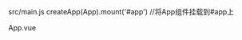 src/main.js
createApp(App).mount('#app')  //将App组件挂载到#app上

App.vue
<template>
    下边可加入两个根节点
    <img>
    <HelloWorld> //组件

<script>
    在这里引入helloworld组件
    import HelloWorldxxx

    export default {
        name: 'App',
        components: {
            HelloWorld: HelloWorldxxx  //左边是标签名右边是组件
        }
    }

<style>

component 新建

组件名/标签大小写最好一致，但是不一致也没有问题



引入Vue Router 4  路由器 用于页面切换
`npm info vue-router versions` 查看vue-router所有版本号
yarn add vue-router@4.0.0-beta.3


- 初始化vue-router对象
在main.js中import history对象 form 'vue-router'
内存型路由，hash型路由，history型路由
import {createWebHashHistory, createRouter} from 'vue-router'
const history = createWebHashHistory()
const router = createRouter({
    history: history,
    routes: [
        {
            path: "/", 
            component: App  // 需要引入App组件
        }
    ]
})
*main.js-->main.ts 会打开类型检查

找不到模块xxx
typescript只能理解.ts文件，不能理解.vue文件
创建xxx.d.ts，告诉ts如何理解.vue文件。文件最好放到src下。shims-vue.d.ts, 文件名无所谓，后缀要正确*






创建页面，路由改好
views文件夹  抄官网
- Home.vue
  Topnav: 左边logo，右边menu
  Banner：文字介绍+开始按钮
- Doc.vue
  Topnav：同上
  Content：左边aside，右边main

<style lang="scss" scoped>  如果控制台报错找不到sass模块，运行yarn add -D sass  //安装到devDependences里边  1.26.10

index.css-->index.scss
topnav样式更新的提交，复制下来

Topnav插件的封装，放到components下边
<script lang="ts">
引入有报错的话，打开一下shims-vue.d.ts文件再回来，还没好的话在Topnav里边再加一个空的script标签，删掉引入的那段话再粘贴回来试试

aside里边添加router-link导航（初始化aside的html）
aside css1

点击切换aside，点一次显示，再点一次隐藏
asideVisible===true  显示aside
asideVisible放在app里边，然后Topnav和aside去访问这个变量。app使用provide标记这个变量可以被子组件访问。Topnav和aside使用inject()访问这个变量
// Auto Import自动引入的插件（按tab自动引入）

name: 'App',
setup() {
    const asideVisible = ref(false)
    provide('xxx', asideVisible)  // 提供xxx这个名字，使用asideVisible变量  set
}

setup() {
    const asideVisible = inject<Ref<boolean>>('xxx')  // 相当于get方法 asideVisible.value
}

<div @click="toggleAside">LOGO</div>
setup() {
    const toggleAside = ()=>{
        menuVisible.value = !menuVisible.value
    }
    return {toggleAside}
}

v-if='asideVisible'

// App里边放了一个menuVisible变量，并使用provide声明可以被所有子组件获取。然后在Topnav里边使用inject获取并使用@click修改这个变量的值，在aside里边使用v-if进行判断是否要显示


做一个页面宽度低于500px的时候显示的切换按钮
页面低于500px显示LOGO在中间，菜单隐藏，右边为menu切换按钮
大于500px时logo在左边，菜单显示
添加toggleAside commit

ts里判断屏幕宽度设置asideVisible的初始值
const width = document.documentElement.clientWidth;
const asideVisible = ref(width <= 500 ? false : ture)


点击组件，显示相应的文档（嵌套路由）
routes: [
        {
            path: "/doc", 
            component: Doc,
            children: [
                {path: "switch", component: SwitchDemo}
            ]
        }
    ]
1. 加路由
2. 设置显示区域
   <router-view />

切换路由的时候把aside显示列表关上
router.afterEach(()=>{
    // 这里可以知道路由切换了，但是aside获取不到router。将router相关的东西封装到router.ts文件中
})
export const router = createRouter()

如果是pc端的话，不做aside的隐藏操作

路由切换之后关闭aside。

整体布局css